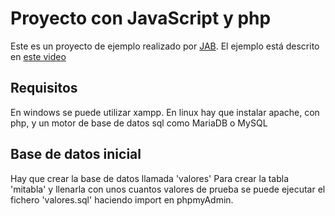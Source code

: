 # Proyecto con JavaScript y php
Este es un proyecto de ejemplo realizado por [JAB](https://www.youtube.com/@soyjab).
El ejemplo está descrito en [este video](https://www.youtube.com/watch?v=7xRrm6P26q0&list=PLoobXa_z-PG3MMEANgMgvVRaeIqBFJ8EE&index=11)

## Requisitos
En windows se puede utilizar xampp.
En linux hay que instalar apache, con php, y un motor de base de datos sql como MariaDB o MySQL

## Base de datos inicial
Hay que crear la base de datos llamada 'valores'
Para crear la tabla 'mitabla' y llenarla con unos cuantos valores de prueba se puede ejecutar el fichero 'valores.sql' haciendo import en phpmyAdmin.